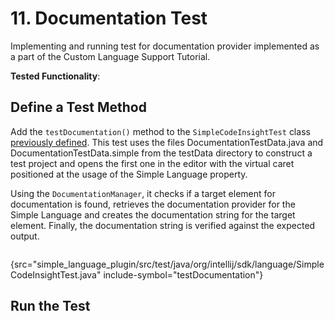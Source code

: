 <!-- Copyright 2000-2023 JetBrains s.r.o. and contributors. Use of this source code is governed by the Apache 2.0 license. -->

# 11. Documentation Test

<link-summary>Implementing and running test for documentation provider implemented as a part of the Custom Language Support Tutorial.</link-summary>

<tldr>

**Tested Functionality**: [](documentation_provider.md)

</tldr>

<include from="tests_prerequisites.md" element-id="custom_language_testing_tutorial_header"></include>

## Define a Test Method
Add the `testDocumentation()` method to the `SimpleCodeInsightTest` class [previously defined](completion_test.md#define-a-test).
This test uses the files <path>DocumentationTestData.java</path> and <path>DocumentationTestData.simple</path> from the <path>testData</path> directory
to construct a test project and opens the first one in the editor with the virtual caret positioned at the usage of the Simple Language property.

Using the `DocumentationManager`, it checks if a target element for documentation is found, retrieves the documentation provider for the
Simple Language and creates the documentation string for the target element.
Finally, the documentation string is verified against the expected output.

```java
```
{src="simple_language_plugin/src/test/java/org/intellij/sdk/language/SimpleCodeInsightTest.java" include-symbol="testDocumentation"}

## Run the Test

<include from="custom_language_testing_snippets.md" element-id="runTests"/>
